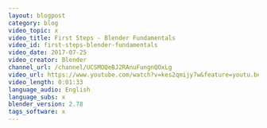```yaml
---
layout: blogpost
category: blog
video_topic: x
video_title: First Steps - Blender Fundamentals
video_id: first-steps-blender-fundamentals
video_date: 2017-07-25
video_creator: Blender
channel_url: /channel/UCSMOQeBJ2RAnuFungnQOxLg
video_url: https://www.youtube.com/watch?v=kes2qmijy7w&feature=youtu.be
video_length: 0:01:33
language_audio: English
language_subs: x
blender_version: 2.78
tags_software: x
---
```

